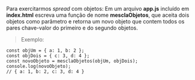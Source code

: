 Para exercitarmos _spread_ com objetos:
Em um arquivo **app.js** incluído em **index.html** escreva uma função de nome **mesclaObjetos**, que aceita dois objetos como parâmetro e retorna um novo objeto que contem todos os pares chave-valor do primeiro e do segundo objetos.

> Exemplo:

    const objUm = { a: 1, b: 2 };
    const objDois = { c: 3, d: 4 };
    const novoObjeto = mesclaObjetos(objUm, objDois);
    console.log(novoObjeto);
    // { a: 1, b: 2, c: 3, d: 4 }
